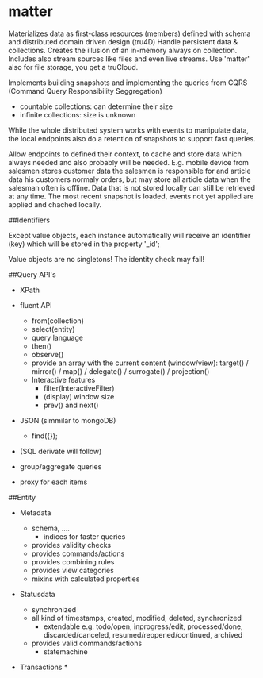 matter
======

Materializes data as first-class resources (members) defined with schema and distributed domain driven design (tru4D)
Handle persistent data & collections. Creates the illusion of an in-memory always on collection.
Includes also stream sources like files and even live streams. 
Use 'matter' also for file storage, you get a truCloud. 

Implements building snapshots and implementing the queries from CQRS (Command Query Responsibility Seggregation)

* countable collections: can determine their size
* infinite collections: size is unknown

While the whole distributed system works with events to manipulate data, the local endpoints also do a retention 
of snapshots to support fast queries.

Allow endpoints to defined their context, to cache and store data which always needed and also probably will be needed.
E.g. mobile device from salesmen stores customer data the salesmen is responsible for and article data his customers
normaly orders, but may store all article data when the salesman often is offline. 
Data that is not stored locally can still be retrieved at any time. The most recent snapshot is loaded, events not yet 
applied are applied and chached locally.

##Identifiers

Except value objects, each instance automatically will receive an identifier (key) which will be stored in the property '_id';

Value objects are no singletons! The identity check may fail!  

##Query API's
- XPath
- fluent API
    - from(collection)
    - select(entity)
    - query language
    - then() 
    - observe()
    - provide an array with the current content (window/view): target() / mirror() / map() / delegate() / surrogate() / projection()
    - Interactive features
        - filter(InteractiveFilter)
        - (display) window size
        - prev() and next()
- JSON (simmilar to mongoDB)
    - find({});
- (SQL derivate will follow)

- group/aggregate queries

- proxy for each items

##Entity

- Metadata
    * schema, ....
        * indices for faster queries
    * provides validity checks
    * provides commands/actions
    * provides combining rules
    * provides view categories
    * mixins with calculated properties
   
    
- Statusdata
    * synchronized
    * all kind of timestamps, created, modified, deleted, synchronized
        * extendable e.g. todo/open, inprogress/edit, processed/done, discarded/canceled, resumed/reopened/continued, archived 
    * provides valid commands/actions
        * statemachine

- Transactions
    * 
